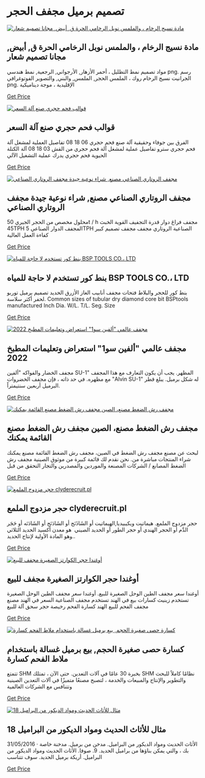 # تصميم برميل مجفف الحجر
<a href="https://mnn.zoosnet.net/LR/Chatpre.aspx?id=MNN94995150&p=https://vbl.co.za/" target="_blank">![مادة نسيج الرخام ، والملمس نوبل الرخامي الحرة ق, أبيض, مجانا تصميم شعار ](https://raw.githubusercontent.com/gcmcrusher/imgs/main/338.jpg)</a>
## مادة نسيج الرخام ، والملمس نوبل الرخامي الحرة ق, أبيض, مجانا تصميم شعار 
مواد تصميم نمط التظليل ، أحمر الأزهار, الأرجواني, الرجعية, نمط هندسي png. رسم الجرانيت نسيج الرخام روك ، الملمس الحجر, الملمس, والبني, والتصوير الفوتوغرافي png. الإقليدية ، موجة ديناميكية 
<a href="https://mnn.zoosnet.net/LR/Chatpre.aspx?id=MNN94995150&p=https://vbl.co.za/" target="_blank">Get Price</a>
<a href="https://mnn.zoosnet.net/LR/Chatpre.aspx?id=MNN94995150&p=https://vbl.co.za/" target="_blank">![قوالب فحم حجري صنع آلة السعر](https://raw.githubusercontent.com/gcmcrusher/imgs/main/206.jpg)</a>
## قوالب فحم حجري صنع آلة السعر
الفرق بين جوفاء وحقيقية آلة صنع فحم حجري 06 18 08 تفاصيل العملية لمشغل آلة فحم حجري سترو تفاصيل عملية لمشغل آلة فحم حجري من القش 03 18 08 آلة الكتلة الحيوية فحم حجري يدرك عملية التشغيل الآلي 
<a href="https://mnn.zoosnet.net/LR/Chatpre.aspx?id=MNN94995150&p=https://vbl.co.za/" target="_blank">Get Price</a>
<a href="https://mnn.zoosnet.net/LR/Chatpre.aspx?id=MNN94995150&p=https://vbl.co.za/" target="_blank">![مجفف الروتاري الصناعي مصنع, شراء نوعية جيدة مجفف الروتاري الصناعي ](https://raw.githubusercontent.com/gcmcrusher/imgs/main/674.jpg)</a>
## مجفف الروتاري الصناعي مصنع, شراء نوعية جيدة مجفف الروتاري الصناعي 
محلول مخصص من الحجر الجيري 50t / h مجفف فراغ دوار قدرة التجفيف القوية الخبث 45TPH المجفف الدوار الصناعي 5TPH الصناعية الروتاري مجفف مجفف تصميم كبير كفاءة العمل العالية
<a href="https://mnn.zoosnet.net/LR/Chatpre.aspx?id=MNN94995150&p=https://vbl.co.za/" target="_blank">Get Price</a>
<a href="https://mnn.zoosnet.net/LR/Chatpre.aspx?id=MNN94995150&p=https://vbl.co.za/" target="_blank">![بنط كور تستخدم لا حاجة للمياه BSP TOOLS CO.، LTD](https://raw.githubusercontent.com/gcmcrusher/imgs/main/580.jpg)</a>
## بنط كور تستخدم لا حاجة للمياه BSP TOOLS CO.، LTD
بنط كور للحجر والبلاط  فتحات مجفف  أنابيب الغاز الأزرق الحديد  تصميم برميل توربو لحفر أكثر سلاسة. Common sizes of tubular dry diamond core bit BSPtools manufactured Inch Dia. W/L. T/L. Seg. Size
<a href="https://mnn.zoosnet.net/LR/Chatpre.aspx?id=MNN94995150&p=https://vbl.co.za/" target="_blank">Get Price</a>
<a href="https://mnn.zoosnet.net/LR/Chatpre.aspx?id=MNN94995150&p=https://vbl.co.za/" target="_blank">![مجفف عالمي "ألفين سو1" استعراض وتعليمات المطبخ 2022](https://raw.githubusercontent.com/gcmcrusher/imgs/main/580.jpg)</a>
## مجفف عالمي "ألفين سو1" استعراض وتعليمات المطبخ 2022
مجفف الخضار والفواكه "ألفين SU-1" المظهر. يجب أن يكون التعارف مع هذا المجفف مع مظهره. في حد ذاته ، فإن مجفف الخضروات "Alvin SU-1" له شكل برميل. يبلغ قطر البرميل أربعين سنتيمتراً.
<a href="https://mnn.zoosnet.net/LR/Chatpre.aspx?id=MNN94995150&p=https://vbl.co.za/" target="_blank">Get Price</a>
<a href="https://mnn.zoosnet.net/LR/Chatpre.aspx?id=MNN94995150&p=https://vbl.co.za/" target="_blank">![مجفف رش الضغط مصنع، الصين مجفف رش الضغط مصنع القائمة يمكنك ](https://raw.githubusercontent.com/gcmcrusher/imgs/main/493.jpg)</a>
## مجفف رش الضغط مصنع، الصين مجفف رش الضغط مصنع القائمة يمكنك 
لبحث عن مصنع مجفف رش الضغط في الصين، مجفف رش الضغط القائمة مصنع يمكنك شراء المنتجات مباشرة من. نحن نقدم لك قائمة كبيرة من موثوق الصينية مجفف رش الضغط المصانع / الشركات المصنعة والموردين والمصدرين والتجار التحقق من قبل 
<a href="https://mnn.zoosnet.net/LR/Chatpre.aspx?id=MNN94995150&p=https://vbl.co.za/" target="_blank">Get Price</a>
<a href="https://mnn.zoosnet.net/LR/Chatpre.aspx?id=MNN94995150&p=https://vbl.co.za/" target="_blank">![حجر مزدوج الملمع clyderecruit.pl](https://raw.githubusercontent.com/gcmcrusher/imgs/main/365.jpg)</a>
## حجر مزدوج الملمع clyderecruit.pl
حجر مزدوج الملمع. هيماتيت ويكيبيديا,الهيماتيت أو الشَاذَنَج أو الشَادَنَج أو الشَادَنَه أو حَجَر الدَّم أو الحجر الهندي أو حجر الطور أو الحديد الصيني ‏ هو معدن أكسيد الحديد الثلاثي .وهو المادة الأولية لإنتاج الحديد.
<a href="https://mnn.zoosnet.net/LR/Chatpre.aspx?id=MNN94995150&p=https://vbl.co.za/" target="_blank">Get Price</a>
<a href="https://mnn.zoosnet.net/LR/Chatpre.aspx?id=MNN94995150&p=https://vbl.co.za/" target="_blank">![أوغندا حجر الكوارتز الصغيرة مجفف للبيع](https://raw.githubusercontent.com/gcmcrusher/imgs/main/349.jpg)</a>
## أوغندا حجر الكوارتز الصغيرة مجفف للبيع
أوغندا سعر مجفف الطين الوحل الصغيرة للبيع. أوغندا سعر مجفف الطين الوحل الصغيرة تستخدم زينيث كسارات بيع في الهند تستخدم مجفف الصناعية السعر في الهند مصنع مجفف الفحم للبيع الهند كسارة الفحم رخيصة حجر سحق آلة للبيع
<a href="https://mnn.zoosnet.net/LR/Chatpre.aspx?id=MNN94995150&p=https://vbl.co.za/" target="_blank">Get Price</a>
<a href="https://mnn.zoosnet.net/LR/Chatpre.aspx?id=MNN94995150&p=https://vbl.co.za/" target="_blank">![كسارة حصى صغيرة الحجم, بيع برميل غسالة باستخدام ملاط الفحم كسارة ](https://raw.githubusercontent.com/gcmcrusher/imgs/main/153.jpg)</a>
## كسارة حصى صغيرة الحجم, بيع برميل غسالة باستخدام ملاط الفحم كسارة 
تتمتع SHM بخبرة 30 عامًا في آلات التعدين. حتى الآن ، تمتلك SHM نظامًا كاملاً للبحث والتطوير والإنتاج والمبيعات والخدمة ، لتصبح مصنعًا متميزًا في آلات التعدين الصينية وتتنافس مع الشركات العالمية 
<a href="https://mnn.zoosnet.net/LR/Chatpre.aspx?id=MNN94995150&p=https://vbl.co.za/" target="_blank">Get Price</a>
<a href="https://mnn.zoosnet.net/LR/Chatpre.aspx?id=MNN94995150&p=https://vbl.co.za/" target="_blank">![18 مثال للأثاث الحديث ومواد الديكور من البراميل](https://raw.githubusercontent.com/gcmcrusher/imgs/main/709.jpg)</a>
## 18 مثال للأثاث الحديث ومواد الديكور من البراميل
31/05/2016 · الأثاث الحديث ومواد الديكور من البراميل. مدخن من برميل. مدخنة خاصة بك ، والتي يمكن بناؤها من براميل الحديد. 9. صوفا. الأثاث الحديث ومواد الديكور من البراميل. أريكة برميل الحديد. سوف تتناسب 
<a href="https://mnn.zoosnet.net/LR/Chatpre.aspx?id=MNN94995150&p=https://vbl.co.za/" target="_blank">Get Price</a>
